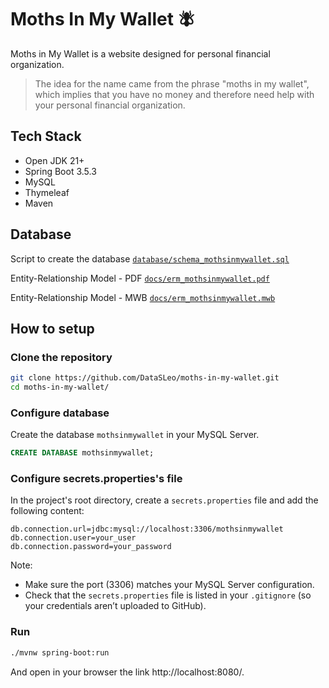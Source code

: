 # Moths In My Wallet 🪰

Moths in My Wallet is a website designed for personal financial organization.

> The idea for the name came from the phrase "moths in my wallet", which implies that you have no money and therefore need help with your personal financial organization.


## Tech Stack 

- Open JDK 21+
- Spring Boot 3.5.3
- MySQL
- Thymeleaf
- Maven


## Database

Script to create the database
[`database/schema_mothsinmywallet.sql`](database/schema_mothsinmywallet.sql)

Entity-Relationship Model - PDF
[`docs/erm_mothsinmywallet.pdf`](docs/erm_mothsinmywallet.pdf)

Entity-Relationship Model - MWB
[`docs/erm_mothsinmywallet.mwb`](docs/erm_mothsinmywallet.mwb)


## How to setup


### Clone the repository

```bash
git clone https://github.com/DataSLeo/moths-in-my-wallet.git
cd moths-in-my-wallet/
```

### Configure database 

Create the database `mothsinmywallet` in your MySQL Server.

```sql
CREATE DATABASE mothsinmywallet;
```


### Configure secrets.properties's file

In the project's root directory, create a `secrets.properties` file and add the following content:

```env
db.connection.url=jdbc:mysql://localhost:3306/mothsinmywallet
db.connection.user=your_user
db.connection.password=your_password
```

Note:

- Make sure the port (3306) matches your MySQL Server configuration.
- Check that the `secrets.properties` file is listed in your `.gitignore` (so your credentials aren’t uploaded to GitHub).


### Run

```bash
./mvnw spring-boot:run
```

And open in your browser the link http://localhost:8080/.